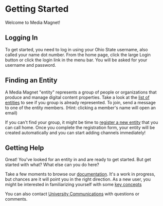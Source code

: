Getting Started
===============

Welcome to Media Magnet!

Logging In
----------

To get started, you need to log in using your Ohio State username, also
called your name dot number. From the home page, click the large Login button or
click the login link in the menu bar. You will be asked for your username and
password.

Finding an Entity
-----------------

A Media Magnet "entity" represents a group of people or organizations that
produce and manage digital content properties. Take a look at the
[list of entities](/entities) to see if you group is already represented. To
join, send a message to one of the entity members. (Hint: clicking a member's
name will open an email)

If you can't find your group, it might be time to [register a new entity](/entities/new)
that you can call home. Once you complete the registration form, your entity
will be created automatically and you can start adding channels immediately!

Getting Help
------------

Great! You've looked for an entity in and are ready to get started. But get
started with what? What else can you do here?

Take a few moments to browse our [documentation](../README.md). It's a work in
progress, but chances are it will point you in the right direction. As a new
user, you might be interested in familiarizing yourself with some
[key concepts](../key_concepts/README.md)

You can also contact [University Communications](http://ucom.osu.edu) with
questions or comments.
